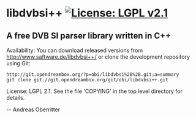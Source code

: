 libdvbsi++ [![License: LGPL v2.1](https://img.shields.io/badge/License-LGPL%20v2.1-blue.svg)](https://www.gnu.org/licenses/lgpl-2.1)
==========
A free DVB SI parser library written in C++
--------------------------------------------------------

Availability:
  You can download released versions from http://www.saftware.de/libdvbsi++/
  or clone the development repository using Git:

    http://git.opendreambox.org/?p=obi/libdvbsi%2B%2B.git;a=summary
    git clone git://git.opendreambox.org/git/obi/libdvbsi++.git

License:
  LGPL 2.1. See the file 'COPYING' in the top level directory
  for details.

-- Andreas Oberritter
